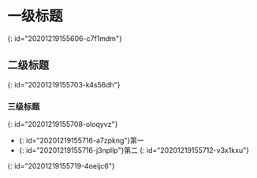 # 一级标题
{: id="20201219155606-c7f1mdm"}

## 二级标题
{: id="20201219155703-k4s56dh"}

### 三级标题
{: id="20201219155708-oloqyvz"}

- {: id="20201219155716-a7zpkng"}第一
- {: id="20201219155716-j3npllp"}第二
{: id="20201219155712-v3x1kxu"}

{: id="20201219155719-4oeijc6"}
